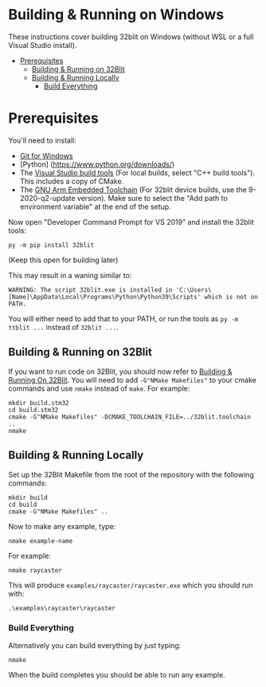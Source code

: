 # Building & Running on Windows <!-- omit in toc -->

These instructions cover building 32blit on Windows (without WSL or a full Visual Studio install).

- [Prerequisites](#prerequisites)
  - [Building & Running on 32Blit](#building--running-on-32blit)
  - [Building & Running Locally](#building--running-locally)
    - [Build Everything](#build-everything)

# Prerequisites

You'll need to install:

 - [Git for Windows](https://git-scm.com/download/win)
 - [Python] (https://www.python.org/downloads/)
 - The [Visual Studio build tools](https://visualstudio.microsoft.com/downloads/#build-tools-for-visual-studio-2019) (For local builds, select "C++ build tools"). This includes a copy of CMake.
 - The [GNU Arm Embedded Toolchain](https://developer.arm.com/tools-and-software/open-source-software/developer-tools/gnu-toolchain/gnu-rm/downloads) (For 32blit device builds, use the 9-2020-q2-update version). Make sure to select the "Add path to environment variable" at the end of the setup.

Now open "Developer Command Prompt for VS 2019" and install the 32blit tools:
```
py -m pip install 32blit
```
(Keep this open for building later)

This may result in a waning similar to:

```
WARNING: The script 32blit.exe is installed in 'C:\Users\[Name]\AppData\Local\Programs\Python\Python39\Scripts' which is not on PATH.
```

You will either need to add that to your PATH, or run the tools as `py -m ttblit ...` instead of `32blit ...`.

## Building & Running on 32Blit

If you want to run code on 32Blit, you should now refer to [Building & Running On 32Blit](32blit.md). You will need to add `-G"NMake Makefiles"` to your cmake commands and use `nmake` instead of `make`. For example:
```
mkdir build.stm32
cd build.stm32
cmake -G"NMake Makefiles" -DCMAKE_TOOLCHAIN_FILE=../32blit.toolchain ..
nmake
```

## Building & Running Locally

Set up the 32Blit Makefile from the root of the repository with the following commands:

```shell
mkdir build
cd build
cmake -G"NMake Makefiles" ..
```

Now to make any example, type:

```
nmake example-name
```

For example:

```
nmake raycaster
```

This will produce `examples/raycaster/raycaster.exe` which you should run with:

```
.\examples\raycaster\raycaster
```

### Build Everything

Alternatively you can build everything by just typing:

```
nmake
```

When the build completes you should be able to run any example.

